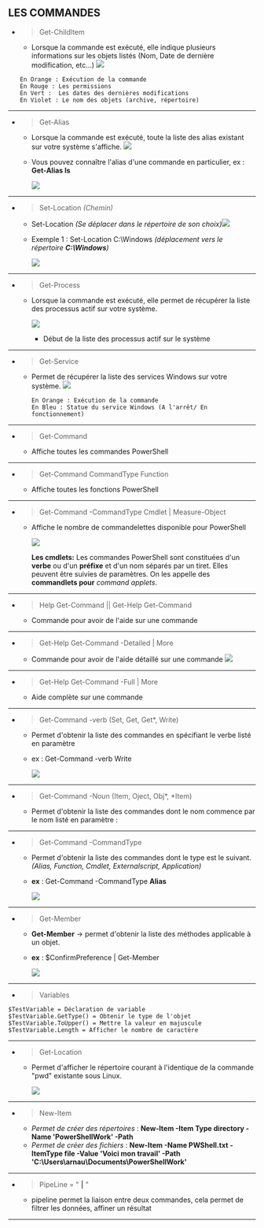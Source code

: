 ## LES COMMANDES

   - >Get-Childltem  
      -  Lorsque la commande est exécuté, elle indique plusieurs informations sur les objets listés (Nom, Date de dernière modification, etc...)
            ![](Images/Linux.PNG)
        ```
        En Orange : Exécution de la commande
        En Rouge : Les permissions 
        En Vert :  Les dates des dernières modifications
        En Violet : Le nom des objets (archive, répertoire) 
        ```
 ---        
  - >Get-Alias
      - Lorsque la commande est exécuté, toute la liste des alias existant sur votre système s'affiche.
            ![](Images/Alias.PNG)
    
    -  Vous pouvez connaître l'alias d'une commande en particulier, ex : **Get-Alias ls**

        ![](Images/ls.PNG)
---
- >Set-Location *(Chemin)*
    - Set-Location *(Se déplacer dans le répertoire de son choix)*![](Images/image0.jpg)
    - Exemple 1 : Set-Location C:\Windows *(déplacement vers le répertoire **C:\Windows**)*

        ![](Images/Capture4.PNG)

---
- >Get-Process 
  - Lorsque la commande est exécuté, elle permet de récupérer la liste des processus actif sur votre système.

    ![](Images/getprocess.PNG)
    - Début de la liste des processus actif sur le système


---
- >Get-Service
  - Permet de récupérer la liste des services Windows sur votre système. 
        ![](Images/getservice.PNG)
  
    ```
    En Orange : Exécution de la commande
    En Bleu : Statue du service Windows (A l'arrêt/ En fonctionnement)
---
- >Get-Command
  - Affiche toutes les commandes PowerShell
---
- >Get-Command CommandType Function 
  - Affiche toutes les fonctions PowerShell
  
 ---

 - >Get-Command -CommandType Cmdlet | Measure-Object
    - Affiche le nombre de commandelettes disponible pour PowerShell

        ![](Images/cmdlets.PNG)

        
        **Les cmdlets:** 
        Les commandes PowerShell sont constituées d'un **verbe** ou d'un **préfixe** et d'un nom séparés par un tiret. Elles peuvent être suivies de paramètres. On les appelle des **commandlets pour** *command applets*.

---



- >Help Get-Command || Get-Help Get-Command
     - Commande pour avoir de l'aide sur une commande
 ---
- >Get-Help Get-Command -Detailed | More
    - Commande pour avoir de l'aide détaillé sur une commande
    ![](Images/detailed.PNG)

---

- > Get-Help Get-Command -Full | More 
  - Aide complète sur une commande 
  
---

- >Get-Command -verb (Set, Get, Get*, Write)
  - Permet d'obtenir la liste des commandes en spécifiant le verbe listé en paramètre
  - ex : Get-Command -verb Write

    ![](Images/write.PNG) 
---
-  >Get-Command -Noun (Item, Oject, Obj*, *Item)
   -  Permet d'obtenir la liste des commandes dont le nom commence par le nom listé en paramètre :
  
---

- > Get-Command -CommandType 
    - Permet d'obtenir la liste des commandes dont le type est le suivant. *(Alias, Function, Cmdlet, Externalscript, Application)*
    -  **ex** : Get-Command -CommandType **Alias**

        ![](Images/typealias.PNG)
---
- > Get-Member
  - **Get-Member** -> permet d'obtenir la liste des méthodes applicable à un objet.
  - **ex** : $ConfirmPreference | Get-Member
  
    ![](Images/preference.PNG)

---
- >Variables
```
$TestVariable = Déclaration de variable 
$TestVariable.GetType() = Obtenir le type de l'objet
$TestVariable.ToUpper() = Mettre la valeur en majuscule
$TestVariable.Length = Afficher le nombre de caractère
```

---

- >Get-Location 
  - Permet d'afficher le répertoire courant à l'identique de la commande "pwd" existante sous Linux.

    ![](Images/pwd.PNG)
---

- >New-Item 
  -  *Permet de créer des répertoires* : 
   **New-Item -Item Type directory -Name 'PowerShellWork' -Path**
  - *Permet de créer des fichiers* :
   **New-Item -Name PWShell.txt -ItemType file -Value 'Voici mon travail' -Path 'C:\Users\arnau\Documents\PowerShellWork'**

---

 - >PipeLine = "  **|**  "
    - pipeline permet la liaison entre deux commandes, cela permet de filtrer les données, affiner un résultat
--- 
